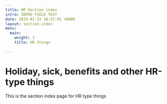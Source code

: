 ```yaml
---
title: HR Section index
intro: INTRO FIELD TEXT
date: 2019-01-22 10:57:01 +0000
layout: section-index
menu:
  main:
    weight: 3
    title: HR things

---
```

# Holiday, sick, benefits and other HR-type things

This is the section index page for HR type things